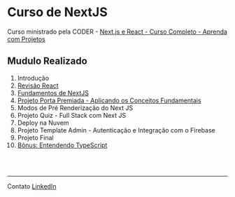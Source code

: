 # Curso de NextJS

Curso ministrado pela CODER -
[Next.js e React - Curso Completo - Aprenda com Projetos](https://www.udemy.com/course/nextjs-e-react/)

## Mudulo Realizado 

1. Introdução
2. [Revisão React](https://github.com/daniloJava/curso-nextjs/tree/main/02-revisao-react)
3. [Fundamentos de NextJS](https://github.com/daniloJava/curso-nextjs/tree/main/03-fundamentos-next-js)
4. [Projeto Porta Premiada - Aplicando os Conceitos Fundamentais](https://github.com/daniloJava/curso-nextjs/tree/main/04-porta-premiada-js)
5. Modos de Pré Renderização do Next JS
6. Projeto Quiz - Full Stack com Next JS
7. Deploy na Nuvem
8. Projeto Template Admin - Autenticação e Integração com o Firebase
9. Projeto Final
10. [Bônus: Entendendo TypeScript](https://github.com/daniloJava/curso-nextjs/tree/main/10-typescript)

<br></br>
- - - -
Contato
[LinkedIn](https://www.linkedin.com/in/danilo-manoel-oliveira-da-silva/)